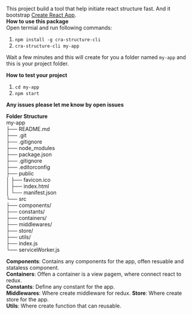 This project build a tool that help initiate react structure fast. And it bootstrap [Create React App](https://github.com/facebook/create-react-app).  
**How to use this package**  
Open termial and run following commands:
1. `npm install -g cra-structure-cli`
2. `cra-structure-cli my-app`

Wait a few minutes and this will create for you a folder named `my-app` and this is your project folder.

**How to test your project**
1. `cd my-app`
2. `npm start`

**Any issues please let me know by open issues**

**Folder Structure**  
my-app  
├── README.md  
├── .git  
├── .gitignore  
├── node_modules  
├── package.json  
├── .gitignore  
├── .editorconfig  
├── public  
│   ├── favicon.ico  
│   ├── index.html  
│   └── manifest.json  
└── src  
    ├── components/  
    ├── constants/  
    ├── containers/  
    ├── middlewares/  
    ├── store/  
    ├── utils/  
    ├── index.js  
    └── serviceWorker.js  

**Components**: Contains any components for the app, offen resuable and stataless component.  
**Containers**: Offen a container is a view pagem, where connect react to redux.  
**Constants**: Define any constant for the app.  
**Middlewares**: Where create middleware for redux.
**Store**: Where create store for the app.  
**Utils**: Where create function that can reusable.
